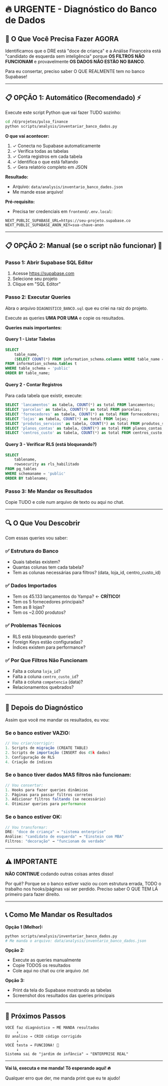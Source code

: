 # 🔥 URGENTE - Diagnóstico do Banco de Dados

## 🎯 O Que Você Precisa Fazer AGORA

Identificamos que o DRE está "doce de criança" e a Análise Financeira está "candidato de esquerda sem inteligência" porque **OS FILTROS NÃO FUNCIONAM** e provavelmente **OS DADOS NÃO ESTÃO NO BANCO**.

Para eu consertar, preciso saber O QUE REALMENTE tem no banco Supabase!

---

## 📋 OPÇÃO 1: Automático (Recomendado) ⚡

Execute este script Python que vai fazer TUDO sozinho:

```bash
cd /d/projetos/pulso_finance
python scripts/analysis/inventariar_banco_dados.py
```

**O que vai acontecer:**
1. ✓ Conecta no Supabase automaticamente
2. ✓ Verifica todas as tabelas
3. ✓ Conta registros em cada tabela
4. ✓ Identifica o que está faltando
5. ✓ Gera relatório completo em JSON

**Resultado:**
- Arquivo: `data/analysis/inventario_banco_dados.json`
- Me mande esse arquivo!

**Pré-requisito:**
- Precisa ter credenciais em `frontend/.env.local`:
```env
NEXT_PUBLIC_SUPABASE_URL=https://seu-projeto.supabase.co
NEXT_PUBLIC_SUPABASE_ANON_KEY=sua-chave-anon
```

---

## 📋 OPÇÃO 2: Manual (se o script não funcionar) 🐢

### Passo 1: Abrir Supabase SQL Editor
1. Acesse https://supabase.com
2. Selecione seu projeto
3. Clique em "SQL Editor"

### Passo 2: Executar Queries
Abra o arquivo `DIAGNOSTICO_BANCO.sql` que eu criei na raiz do projeto.

Execute as queries **UMA POR UMA** e copie os resultados.

**Queries mais importantes:**

#### Query 1 - Listar Tabelas
```sql
SELECT 
    table_name,
    (SELECT COUNT(*) FROM information_schema.columns WHERE table_name = t.table_name) as num_colunas
FROM information_schema.tables t
WHERE table_schema = 'public'
ORDER BY table_name;
```

#### Query 2 - Contar Registros
Para cada tabela que existir, execute:
```sql
SELECT 'lancamentos' as tabela, COUNT(*) as total FROM lancamentos;
SELECT 'parcelas' as tabela, COUNT(*) as total FROM parcelas;
SELECT 'fornecedores' as tabela, COUNT(*) as total FROM fornecedores;
SELECT 'lojas' as tabela, COUNT(*) as total FROM lojas;
SELECT 'produtos_servicos' as tabela, COUNT(*) as total FROM produtos_servicos;
SELECT 'planos_contas' as tabela, COUNT(*) as total FROM planos_contas;
SELECT 'centros_custo' as tabela, COUNT(*) as total FROM centros_custo;
```

#### Query 3 - Verificar RLS (está bloqueando?)
```sql
SELECT 
    tablename,
    rowsecurity as rls_habilitado
FROM pg_tables
WHERE schemaname = 'public'
ORDER BY tablename;
```

### Passo 3: Me Mandar os Resultados
Copie TUDO e cole num arquivo de texto ou aqui no chat.

---

## 🔍 O Que Vou Descobrir

Com essas queries vou saber:

### ✅ Estrutura do Banco
- Quais tabelas existem?
- Quantas colunas tem cada tabela?
- Tem as colunas necessárias para filtros? (data, loja_id, centro_custo_id)

### ✅ Dados Importados
- Tem os 45.133 lançamentos do Yampa? ← **CRÍTICO!**
- Tem os 5 fornecedores principais?
- Tem as 8 lojas?
- Tem os ~2.000 produtos?

### ✅ Problemas Técnicos
- RLS está bloqueando queries?
- Foreign Keys estão configuradas?
- Índices existem para performance?

### ✅ Por Que Filtros Não Funcionam
- Falta a coluna `loja_id`?
- Falta a coluna `centro_custo_id`?
- Falta a coluna `competencia` (data)?
- Relacionamentos quebrados?

---

## 🚀 Depois do Diagnóstico

Assim que você me mandar os resultados, eu vou:

### Se o banco estiver VAZIO:
```typescript
// Vou criar/corrigir:
1. Scripts de migração (CREATE TABLE)
2. Scripts de importação (INSERT dos 45k dados)
3. Configuração de RLS
4. Criação de índices
```

### Se o banco tiver dados MAS filtros não funcionam:
```typescript
// Vou consertar:
1. Hooks para fazer queries dinâmicas
2. Páginas para passar filtros corretos
3. Adicionar filtros faltando (se necessário)
4. Otimizar queries para performance
```

### Se o banco estiver OK:
```typescript
// Vou transformar:
DRE: "doce de criança" → "sistema enterprise"
Análise: "candidato de esquerda" → "Einstein com MBA"
Filtros: "decoração" → "funcionam de verdade"
```

---

## ⚠️ IMPORTANTE

**NÃO CONTINUE** codando outras coisas antes disso!

Por quê? Porque se o banco estiver vazio ou com estrutura errada, TODO o trabalho nos hooks/páginas vai ser perdido. Preciso saber O QUE TEM LÁ primeiro para fazer direito.

---

## 📞 Como Me Mandar os Resultados

**Opção 1 (Melhor):**
```bash
python scripts/analysis/inventariar_banco_dados.py
# Me manda o arquivo: data/analysis/inventario_banco_dados.json
```

**Opção 2:**
- Execute as queries manualmente
- Copie TODOS os resultados
- Cole aqui no chat ou crie arquivo .txt

**Opção 3:**
- Print da tela do Supabase mostrando as tabelas
- Screenshot dos resultados das queries principais

---

## 🎯 Próximos Passos

```
VOCÊ faz diagnóstico → ME MANDA resultados
     ↓
EU analiso → CRIO código corrigido
     ↓
VOCÊ testa → FUNCIONA! 🎉
     ↓
Sistema sai de "jardim de infância" → "ENTERPRISE REAL"
```

---

**Vai lá, executa e me manda! Tô esperando aqui! 🔥**

Qualquer erro que der, me manda print que eu te ajudo!
